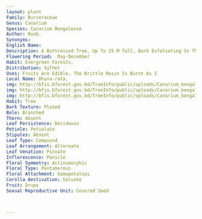 ```yaml
---
layout: plant
Family: Burseraceae
Genus: Canarium
Species: Canarium Bengalense
Author: Roxb.
Synonyms: 
English Name: 
Description: A Buttressed Tree, Up To 25 M Tall, Bark Exfoliating In Thin Irregular Flakes, Rusty Pubescent Or Glabrous, Branchlets Lenticellate, Pubescent When Young. Leaves 30-75 Cm Long, More Or Less Crowded At The End Of The Branchlets, Stipules Subulate, C 8 Mm Long, Pubescent, Caducous, Leaflets Oblong-ovate, Lanceolate, Elliptic Or Oblanceolate, 6-23 Ã— 3-8 Cm, Chartaceous, Sometimes Sparsely Pubescent On The Nerves Beneath, Oblique, Acuminate Or Caudate At The Apex, Rounded To Acute At The Base, Entire, Slightly Wavy, Rarely Irregularly Crenate Towards The Apex, Lateral Nerves Usually 10-15 Pairs, Sometimes Up To 20 Pairs, Prominent Beneath, Tertiary Venation Reticulate. Inflorescence Axillary Or Supra-axillary, Thyrsoid, Male Ones 12-40 Cm Long. Calyx Cupular, 2-3 Mm Long, Shallowly 3-lobed, Lobes Deltoid, Sparsely Tomentose Outside, Rounded At The Apex. Corolla Lobes 3, Oblanceolate-oblong, 9-11 Ã— 3-4 Mm, Cucullate Towards The Apex, Pubescent Outside. Stamens 6, 8-10 Mm Long, Connate At The Base For About Half The Length Of The Filaments. Disc Tubular, Hirsute. Pistillode In Male Flowers Absent Or Minute, Densely Tomentose. Drupes Ellipsoid, 4.0-5.5 Ã— 1.5-2.0 Cm, Pruinose, Dark Purple, Mesocarp Fleshy, Aromatic, Fruiting Calyx Persistent, Saucer-shaped, 3-lobed.
Flowering Period:  May-December
Habit: Evergreen Forests.
Distribution: Sylhet
Uses: Fruits Are Edible. The Brittle Resin Is Burnt As I
Local Name: Dhuna-rata, 
img: http://bfis.bforest.gov.bd/TreeInfo/public/uploads/Canarium_bengalense.JPG
img: http://bfis.bforest.gov.bd/TreeInfo/public/uploads/Canarium_bengalense1.JPG
img: http://bfis.bforest.gov.bd/TreeInfo/public/uploads/Canarium_bengalense2.jpg
Habit: Tree
Bark Texture: Plated
Bole: Branched
Thorn: Absent
Leaf Persistence: Deciduous
Petiole: Petiolate
Stipules: Absent
Leaf Type: Compound
Leaf Arrangement: Alternate
Leaf Venation: Pinnate
Inflorescence: Panicle
Floral Symmetry: Actinomorphic
Floral Type: Pentamerous
Floral Attachment: Gamopetalous
Corolla Aestivation: Valvate
Fruit: Drupe
Sexual Reproductive Unit: Covered Seed



---
```


